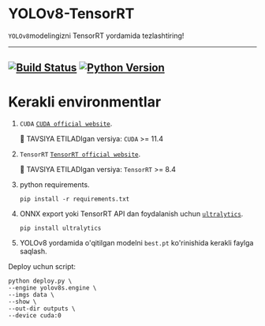 # YOLOv8-TensorRT

`YOLOv8`modelingizni TensorRT yordamida tezlashtiring!

---
[![Build Status](https://img.shields.io/endpoint.svg?url=https%3A%2F%2Factions-badge.atrox.dev%2Fatrox%2Fsync-dotenv%2Fbadge&style=flat)](https://github.com/MisterFoziljon/Face-Detection)
[![Python Version](https://img.shields.io/badge/Python-3.8--3.10-FFD43B?logo=python)](https://github.com/MisterFoziljon/Face-Detection)
---


# Kerakli environmentlar

1. `CUDA` [`CUDA official website`](https://docs.nvidia.com/cuda/cuda-installation-guide-linux/index.html#download-the-nvidia-cuda-toolkit).

   🚀 TAVSIYA ETILADIgan versiya: `CUDA` >= 11.4

2. `TensorRT` [`TensorRT official website`](https://developer.nvidia.com/nvidia-tensorrt-8x-download).

   🚀 TAVSIYA ETILADIgan versiya: `TensorRT` >= 8.4

3. python requirements.

   ``` shell
   pip install -r requirements.txt
   ```

4. ONNX export yoki TensorRT API dan foydalanish uchun  [`ultralytics`](https://github.com/ultralytics/ultralytics).

   ``` shell
   pip install ultralytics
   ```

5. YOLOv8 yordamida o'qitilgan modelni `best.pt` ko'rinishida kerakli faylga saqlash.


Deploy uchun script:

``` shell
python deploy.py \
--engine yolov8s.engine \
--imgs data \
--show \
--out-dir outputs \
--device cuda:0
```
